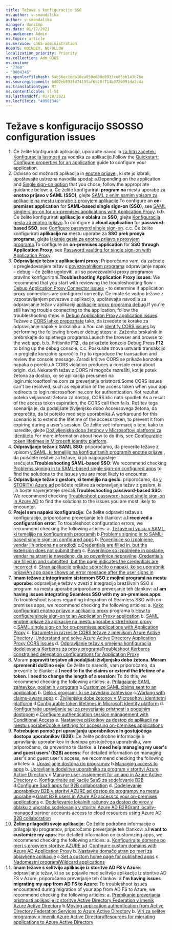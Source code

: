 ```yaml
---
title: Težave s konfiguracijo SSO
ms.author: v-smandalika
author: v-smandalika
manager: dansimp
ms.date: 01/17/2021
ms.audience: Admin
ms.topic: article
ms.service: o365-administration
ROBOTS: NOINDEX, NOFOLLOW
localization_priority: Priority
ms.collection: Adm_O365
ms.custom:
- "7760"
- "9004346"
ms.openlocfilehash: 5ab56ec1eda10ea059e600e8933ce85bb143b76e
ms.sourcegitcommit: 6d02eb533fd74199af6b20f714b3720991da2c4a
ms.translationtype: MT
ms.contentlocale: sl-SI
ms.lasthandoff: 01/18/2021
ms.locfileid: "49901349"
---
```

# <a name="sso-configuration-issues"></a><span data-ttu-id="932b0-102">Težave s konfiguracijo SSO</span><span class="sxs-lookup"><span data-stu-id="932b0-102">SSO configuration issues</span></span>

1. <span data-ttu-id="932b0-103">Če želite konfigurirati aplikacijo, uporabite navodila [za hitri začetek: Konfiguracija lastnosti za](https://docs.microsoft.com/azure/active-directory/manage-apps/add-application-portal-configure) vodnika za aplikacijo.</span><span class="sxs-lookup"><span data-stu-id="932b0-103">Follow the [Quickstart: Configure properties for an application](https://docs.microsoft.com/azure/active-directory/manage-apps/add-application-portal-configure) guide to configure your application.</span></span>
2. <span data-ttu-id="932b0-104">Odvisno od možnosti aplikacija in [enotne prijave](https://docs.microsoft.com/azure/active-directory/manage-apps/sso-options) , ki ste jo izbrali, upoštevajte ustrezna navodila spodaj: a.</span><span class="sxs-lookup"><span data-stu-id="932b0-104">Depending on the application and [Single sign-on option](https://docs.microsoft.com/azure/active-directory/manage-apps/sso-options) that you chose, follow the appropriate guidance below: a.</span></span> <span data-ttu-id="932b0-105">Če želite konfigurirati **program na** mestu uporabe za **enotno prijavo v SAML (SSO)**, glejte [SAML z enim samim vpisom za aplikacije na mestu uporabe z proxyjem aplikacije](https://docs.microsoft.com/azure/active-directory/manage-apps/application-proxy-configure-single-sign-on-on-premises-apps).</span><span class="sxs-lookup"><span data-stu-id="932b0-105">To configure an **on-premises application** for **SAML-based single sign-on (SSO)**, see [SAML single-sign-on for on-premises applications with Application Proxy](https://docs.microsoft.com/azure/active-directory/manage-apps/application-proxy-configure-single-sign-on-on-premises-apps).</span></span>
    <span data-ttu-id="932b0-106">b.</span><span class="sxs-lookup"><span data-stu-id="932b0-106">b.</span></span> <span data-ttu-id="932b0-107">Če želite konfigurirati **aplikacijo v oblaku** za **SSO**, glejte [Konfiguracija gesla za enotno prijavo](https://docs.microsoft.com/azure/active-directory/manage-apps/configure-password-single-sign-on-non-gallery-applications).</span><span class="sxs-lookup"><span data-stu-id="932b0-107">To configure a **cloud application** for **password-based SSO**, see [Configure password single sign-on](https://docs.microsoft.com/azure/active-directory/manage-apps/configure-password-single-sign-on-non-gallery-applications).</span></span>
    <span data-ttu-id="932b0-108">c.</span><span class="sxs-lookup"><span data-stu-id="932b0-108">c.</span></span> <span data-ttu-id="932b0-109">Če želite konfigurirati **aplikacijo na** mestu uporabe za **SSO prek proxya programa**, glejte [Iskanje gesla za enotno prijavo s proxyjem programa](https://docs.microsoft.com/azure/active-directory/manage-apps/application-proxy-configure-single-sign-on-password-vaulting).</span><span class="sxs-lookup"><span data-stu-id="932b0-109">To configure an **on-premises application** for **SSO through Application Proxy**, see [Password vaulting for single sign-on with Application Proxy](https://docs.microsoft.com/azure/active-directory/manage-apps/application-proxy-configure-single-sign-on-password-vaulting).</span></span>
3. <span data-ttu-id="932b0-110">**Odpravljanje težav z aplikacijami proxy**: Priporočamo vam, da začnete s pregledovanjem težav s [povezovalnikom programa](https://docs.microsoft.com/azure/active-directory/manage-apps/application-proxy-debug-connectors) odpravljanje napak – debug – če želite ugotoviti, ali so povezovalniki proxy programov pravilno konfigurirani.</span><span class="sxs-lookup"><span data-stu-id="932b0-110">**Troubleshooting Application Proxy issues**: We recommend that you start with reviewing the troubleshooting flow - [Debug Application Proxy Connector issues](https://docs.microsoft.com/azure/active-directory/manage-apps/application-proxy-debug-connectors) - to determine if application proxy connectors are configured correctly.</span></span> <span data-ttu-id="932b0-111">Če imate še vedno težave z vzpostavljanjem povezave z aplikacijo, upoštevajte navodila za odpravljanje težav v aplikaciji [aplikacije proxy programa debug](https://docs.microsoft.com/azure/active-directory/manage-apps/application-proxy-debug-apps).</span><span class="sxs-lookup"><span data-stu-id="932b0-111">If you're still having trouble connecting to the application, follow the troubleshooting steps in [Debug Application Proxy application issues](https://docs.microsoft.com/azure/active-directory/manage-apps/application-proxy-debug-apps).</span></span> <span data-ttu-id="932b0-112">Težave z [CORS lahko prepoznate](https://docs.microsoft.com/azure/active-directory/manage-apps/application-proxy-understand-cors-issues#understand-and-identify-cors-issues) tako, da izvedete te korake za odpravljanje napak v brskalniku: a.</span><span class="sxs-lookup"><span data-stu-id="932b0-112">You can [identify CORS issues](https://docs.microsoft.com/azure/active-directory/manage-apps/application-proxy-understand-cors-issues#understand-and-identify-cors-issues) by performing the following browser debug steps: a.</span></span> <span data-ttu-id="932b0-113">Zaženite brskalnik in prebrskajte do spletnega programa.</span><span class="sxs-lookup"><span data-stu-id="932b0-113">Launch the browser and browse to the web app.</span></span>
    <span data-ttu-id="932b0-114">b.</span><span class="sxs-lookup"><span data-stu-id="932b0-114">b.</span></span> <span data-ttu-id="932b0-115">Pritisnite **F12** , da prikažete konzolo Debug.</span><span class="sxs-lookup"><span data-stu-id="932b0-115">Press **F12** to bring up the debug console.</span></span>
    <span data-ttu-id="932b0-116">c.</span><span class="sxs-lookup"><span data-stu-id="932b0-116">c.</span></span> <span data-ttu-id="932b0-117">Poskusite znova ustvariti transakcijo in preglejte konzolno sporočilo.</span><span class="sxs-lookup"><span data-stu-id="932b0-117">Try to reproduce the transaction and review the console message.</span></span> <span data-ttu-id="932b0-118">Zaradi kršitve CORS se prikaže konzolna napaka o poreklu.</span><span class="sxs-lookup"><span data-stu-id="932b0-118">A CORS violation produces a console error about origin.</span></span>
    <span data-ttu-id="932b0-119">d.</span><span class="sxs-lookup"><span data-stu-id="932b0-119">d.</span></span> <span data-ttu-id="932b0-120">Nekaterih težav z CORS ni mogoče razrešiti, kot je potek žetona za dostop, ko se aplikacija preusmeri na login.microsoftonline.com za preverjanje pristnosti.</span><span class="sxs-lookup"><span data-stu-id="932b0-120">Some CORS issues can't be resolved, such as expiration of the access token when your app redirects to login.microsoftonline.com for authentication.</span></span> <span data-ttu-id="932b0-121">Kot rezultat poteka veljavnosti žetona za dostop, CORS klic nato spodleti.</span><span class="sxs-lookup"><span data-stu-id="932b0-121">As a result of the access token expiration, the CORS call then fails.</span></span> <span data-ttu-id="932b0-122">Rešitev tega scenarija je, da podaljšate življenjsko dobo Accessovega žetona, da preprečite, da bi poteklo med sejo uporabnika.</span><span class="sxs-lookup"><span data-stu-id="932b0-122">A workaround for this scenario is to extend the lifetime of the access token, to prevent it from expiring during a user’s session.</span></span> <span data-ttu-id="932b0-123">Če želite več informacij o tem, kako to naredite, glejte [Doživljenjska doba žetonov v Microsoftovi platformi za identiteto](https://docs.microsoft.com/azure/active-directory/develop/active-directory-configurable-token-lifetimes).</span><span class="sxs-lookup"><span data-stu-id="932b0-123">For more information about how to do this, see [Configurable token lifetimes in Microsoft identity platform](https://docs.microsoft.com/azure/active-directory/develop/active-directory-configurable-token-lifetimes).</span></span>
4. <span data-ttu-id="932b0-124">**Odpravljanje težav z SAML SSO**: priporočamo, da preverite težave z vpisom [v SAML, ki temeljijo na konfiguriranih programih enotne prijave](https://docs.microsoft.com/azure/active-directory/manage-apps/application-sign-in-problem-federated-sso-gallery) , da poiščete rešitve za težave, ki jih najpogosteje srečujete.</span><span class="sxs-lookup"><span data-stu-id="932b0-124">**Troubleshooting SAML-based SSO**: We recommend checking [Problems signing in to SAML-based single sign-on configured apps](https://docs.microsoft.com/azure/active-directory/manage-apps/application-sign-in-problem-federated-sso-gallery) to find the solutions to the issues you are most likely to encounter.</span></span>
5. <span data-ttu-id="932b0-125">**Odpravljanje težav z geslom, ki temeljijo na geslu**: priporočamo, da [v STORITVi Azure ad](https://docs.microsoft.com/azure/active-directory/manage-apps/troubleshoot-password-based-sso) poiščete rešitve za odpravljanje težav z geslom, ki jih boste najverjetneje srečali.</span><span class="sxs-lookup"><span data-stu-id="932b0-125">**Troubleshooting password-based SSO**: We recommend checking [Troubleshoot password-based single sign-on in Azure AD](https://docs.microsoft.com/azure/active-directory/manage-apps/troubleshoot-password-based-sso) to find the solutions to the issues you are most likely to encounter.</span></span>
6. <span data-ttu-id="932b0-126">**Prejel sem napako konfiguracije**: Če želite odpraviti težave s konfiguracijo, priporočamo preverjanje teh člankov: a.</span><span class="sxs-lookup"><span data-stu-id="932b0-126">**I received a configuration error**: To troubleshoot configuration errors, we recommend checking the following articles: a.</span></span> <span data-ttu-id="932b0-127">[Težave pri vpisu v SAML, ki temeljijo na konfiguriranih programih](https://docs.microsoft.com/azure/active-directory/manage-apps/application-sign-in-problem-federated-sso-gallery) b.</span><span class="sxs-lookup"><span data-stu-id="932b0-127">[Problems signing in to SAML-based single sign-on configured apps](https://docs.microsoft.com/azure/active-directory/manage-apps/application-sign-in-problem-federated-sso-gallery) b.</span></span> <span data-ttu-id="932b0-128">[Poverilnice so izpolnjene, vendar jih pripona ne predloži](https://docs.microsoft.com/azure/active-directory/manage-apps/troubleshoot-password-based-sso#credentials-are-filled-in-but-the-extension-does-not-submit-them) c.</span><span class="sxs-lookup"><span data-stu-id="932b0-128">[Credentials are filled in, but the extension does not submit them](https://docs.microsoft.com/azure/active-directory/manage-apps/troubleshoot-password-based-sso#credentials-are-filled-in-but-the-extension-does-not-submit-them) c.</span></span> <span data-ttu-id="932b0-129">[Poverilnice so izpolnjene in poslane, vendar na strani je navedeno, da so poverilnice nepravilne](https://docs.microsoft.com/azure/active-directory/manage-apps/troubleshoot-password-based-sso) .</span><span class="sxs-lookup"><span data-stu-id="932b0-129">[Credentials are filled in and submitted, but the page indicates the credentials are incorrect](https://docs.microsoft.com/azure/active-directory/manage-apps/troubleshoot-password-based-sso) d.</span></span> [<span data-ttu-id="932b0-130">Stran aplikacije prikaže sporočilo o napaki, ko se uporabnik prijavi</span><span class="sxs-lookup"><span data-stu-id="932b0-130">An app page shows an error message after the user signs in</span></span>](https://docs.microsoft.com/azure/active-directory/manage-apps/application-sign-in-problem-application-error)
7. <span data-ttu-id="932b0-131">**Imam težave z integriranim sistemom SSO z mojimi programi na mestu uporabe**: odpravljanje težav v zvezi z integracijo brezšivnih SSO s programi na mestu uporabe priporočamo preverjanje teh člankov: a.</span><span class="sxs-lookup"><span data-stu-id="932b0-131">**I am having issues integrating Seamless SSO with my on-premises apps**: To troubleshoot issues regarding integration of Seamless SSO with on-premises apps, we recommend checking the following articles: a.</span></span> <span data-ttu-id="932b0-132">[Kako konfigurirati enotno prijavo v aplikacijo proxy](https://docs.microsoft.com/azure/active-directory/manage-apps/application-proxy-config-sso-how-to) programa b.</span><span class="sxs-lookup"><span data-stu-id="932b0-132">[How to configure single sign-on to an Application Proxy application](https://docs.microsoft.com/azure/active-directory/manage-apps/application-proxy-config-sso-how-to) b.</span></span> <span data-ttu-id="932b0-133">[SAML enotne prijave za aplikacije na mestu uporabe s strežnikom proxy](https://docs.microsoft.com/azure/active-directory/manage-apps/application-proxy-configure-single-sign-on-on-premises-apps) c.</span><span class="sxs-lookup"><span data-stu-id="932b0-133">[SAML single sign-on for on-premises applications with Application Proxy](https://docs.microsoft.com/azure/active-directory/manage-apps/application-proxy-configure-single-sign-on-on-premises-apps) c.</span></span> <span data-ttu-id="932b0-134">[Razumete in razrešite CORS težave z imenikom Azure Active Directory](https://docs.microsoft.com/azure/active-directory/manage-apps/application-proxy-understand-cors-issues#solutions-for-application-proxy-cors-issues) .</span><span class="sxs-lookup"><span data-stu-id="932b0-134">[Understand and solve Azure Active Directory Application Proxy CORS issues](https://docs.microsoft.com/azure/active-directory/manage-apps/application-proxy-understand-cors-issues#solutions-for-application-proxy-cors-issues) d.</span></span> [<span data-ttu-id="932b0-135">Odpravljanje težav s omejena konfiguracija dodeljevanja Kerberos za proxy programa</span><span class="sxs-lookup"><span data-stu-id="932b0-135">Troubleshoot Kerberos constrained delegation configurations for Application Proxy</span></span>](https://docs.microsoft.com/azure/active-directory/manage-apps/application-proxy-back-end-kerberos-constrained-delegation-how-to)
8. <span data-ttu-id="932b0-136">Moram **popraviti terjatve ali podaljšati življenjsko dobo žetona. Moram spremeniti dolžino seje**: Če želite to narediti, vam priporočamo, da preverite te članke: a.</span><span class="sxs-lookup"><span data-stu-id="932b0-136">**I need to fix the claims or extend the lifetime of a token. I need to change the length of a session**: To do this, we recommend checking the following articles: a.</span></span> <span data-ttu-id="932b0-137">[Prilagajanje SAML zahtevkov, poslanih v program](https://docs.microsoft.com/azure/active-directory/develop/active-directory-claims-mapping) b.</span><span class="sxs-lookup"><span data-stu-id="932b0-137">[Customize SAML claims sent to an application](https://docs.microsoft.com/azure/active-directory/develop/active-directory-claims-mapping) b.</span></span> <span data-ttu-id="932b0-138">[Delo s programi, ki se zavedajo zahtevkov](https://docs.microsoft.com/azure/active-directory/manage-apps/application-proxy-configure-for-claims-aware-applications) c.</span><span class="sxs-lookup"><span data-stu-id="932b0-138">[Working with claims-aware apps](https://docs.microsoft.com/azure/active-directory/manage-apps/application-proxy-configure-for-claims-aware-applications) c.</span></span> <span data-ttu-id="932b0-139">[Življenjske dobe žetonov v Microsoftovi identitetni platformi](https://docs.microsoft.com/azure/active-directory/develop/active-directory-configurable-token-lifetimes) d.</span><span class="sxs-lookup"><span data-stu-id="932b0-139">[Configurable token lifetimes in Microsoft identity platform](https://docs.microsoft.com/azure/active-directory/develop/active-directory-configurable-token-lifetimes) d.</span></span> <span data-ttu-id="932b0-140">[Konfigurirajte upravljanje sej za preverjanje pristnosti s pogojnim dostopom](https://docs.microsoft.com/azure/active-directory/conditional-access/howto-conditional-access-session-lifetime) e.</span><span class="sxs-lookup"><span data-stu-id="932b0-140">[Configure authentication session management with Conditional Access](https://docs.microsoft.com/azure/active-directory/conditional-access/howto-conditional-access-session-lifetime) e.</span></span> [<span data-ttu-id="932b0-141">Nastavitve piškotkov za dostop do aplikacij na mestu uporabe</span><span class="sxs-lookup"><span data-stu-id="932b0-141">Cookie settings for accessing on-premises applications</span></span>](https://docs.microsoft.com/azure/active-directory/manage-apps/application-proxy-configure-cookie-settings)
9. <span data-ttu-id="932b0-142">**Potrebujem pomoč pri upravljanju uporabnikove in gostujočega dostopa uporabnikov (B2B)**: Če želite podrobne informacije o upravljanju uporabnikov in dostopa gostujočega uporabnika, vam priporočamo, da preverimo te članke: a.</span><span class="sxs-lookup"><span data-stu-id="932b0-142">**I need help managing my user's and guest users' (B2B) access**: For detailed information on managing user's and guest user's access, we recommend checking the following articles: a.</span></span> <span data-ttu-id="932b0-143">[Upravljanje dostopa do programov](https://docs.microsoft.com/azure/active-directory/manage-apps/what-is-access-management) b.</span><span class="sxs-lookup"><span data-stu-id="932b0-143">[Managing access to apps](https://docs.microsoft.com/azure/active-directory/manage-apps/what-is-access-management) b.</span></span> <span data-ttu-id="932b0-144">[Upravljanje dodelitve uporabnika za program v storitvi Azure Active Directory](https://docs.microsoft.com/azure/active-directory/manage-apps/assign-user-or-group-access-portal) c.</span><span class="sxs-lookup"><span data-stu-id="932b0-144">[Manage user assignment for an app in Azure Active Directory](https://docs.microsoft.com/azure/active-directory/manage-apps/assign-user-or-group-access-portal) c.</span></span> <span data-ttu-id="932b0-145">[Konfigurirajte aplikacije SaaS za sodelovanje B2B](https://docs.microsoft.com/azure/active-directory/external-identities/configure-saas-apps) d.</span><span class="sxs-lookup"><span data-stu-id="932b0-145">[Configure SaaS apps for B2B collaboration](https://docs.microsoft.com/azure/active-directory/external-identities/configure-saas-apps) d.</span></span> <span data-ttu-id="932b0-146">[Dodeljevanje uporabnikov B2B v storitvi AZURE ad dostop do programov na mestu uporabe](https://docs.microsoft.com/azure/active-directory/external-identities/configure-saas-apps) e.</span><span class="sxs-lookup"><span data-stu-id="932b0-146">[Grant B2B users in Azure AD access to your on-premises applications](https://docs.microsoft.com/azure/active-directory/external-identities/configure-saas-apps) e.</span></span> [<span data-ttu-id="932b0-147">Dodeljevanje lokalnih računov za dostop do virov v oblaku z uporabo sodelovanja v storitvi Azure AD B2B</span><span class="sxs-lookup"><span data-stu-id="932b0-147">Grant locally-managed partner accounts access to cloud resources using Azure AD B2B collaboration</span></span>](https://docs.microsoft.com/azure/active-directory/external-identities/hybrid-on-premises-to-cloud)
10. <span data-ttu-id="932b0-148">**Želim prilagoditi svoje aplikacije**: Če želite podrobne informacije o prilagajanju programov, priporočamo preverjanje teh člankov: a.</span><span class="sxs-lookup"><span data-stu-id="932b0-148">**I want to customize my apps**: For detailed information on customizing apps, we recommend checking the following articles: a.</span></span> <span data-ttu-id="932b0-149">[Konfigurirajte domene po meri s proxyjem storitve AZURE ad](https://docs.microsoft.com/azure/active-directory/manage-apps/application-proxy-configure-custom-domain) .</span><span class="sxs-lookup"><span data-stu-id="932b0-149">[Configure custom domains with Azure AD Application Proxy](https://docs.microsoft.com/azure/active-directory/manage-apps/application-proxy-configure-custom-domain) b.</span></span> <span data-ttu-id="932b0-150">[Nastavite domačo stran po meri za objavljene aplikacije](https://docs.microsoft.com/azure/active-directory/manage-apps/application-proxy-configure-custom-home-page) c.</span><span class="sxs-lookup"><span data-stu-id="932b0-150">[Set a custom home page for published apps](https://docs.microsoft.com/azure/active-directory/manage-apps/application-proxy-configure-custom-home-page) c.</span></span> [<span data-ttu-id="932b0-151">Nadomestni programi</span><span class="sxs-lookup"><span data-stu-id="932b0-151">Wildcard applications</span></span>](https://docs.microsoft.com/azure/active-directory/manage-apps/application-proxy-wildcard)
11. <span data-ttu-id="932b0-152">**Imam težave s selitvijo aplikacije iz storitve AD FS v Azure**: odpravljanje težav, ki so se pojavile med selitvijo aplikacije iz storitve AD FS v Azure, priporočamo preverjanje teh člankov: a.</span><span class="sxs-lookup"><span data-stu-id="932b0-152">**I'm having issues migrating my app from AD FS to Azure**: To troubleshoot issues encountered during migration of your app from AD FS to Azure, we recommend checking the following articles: a.</span></span> <span data-ttu-id="932b0-153">[Premikanje preverjanja pristnosti aplikacije iz storitve Active Directory Federation v imenik Azure Active Directory](https://docs.microsoft.com/azure/active-directory/manage-apps/migrate-adfs-apps-to-azure) b.</span><span class="sxs-lookup"><span data-stu-id="932b0-153">[Moving application authentication from Active Directory Federation Services to Azure Active Directory](https://docs.microsoft.com/azure/active-directory/manage-apps/migrate-adfs-apps-to-azure) b.</span></span> [<span data-ttu-id="932b0-154">Viri za selitev programov v imenik Azure Active Directory</span><span class="sxs-lookup"><span data-stu-id="932b0-154">Resources for migrating applications to Azure Active Directory</span></span>](https://docs.microsoft.com/azure/active-directory/manage-apps/migration-resources)

